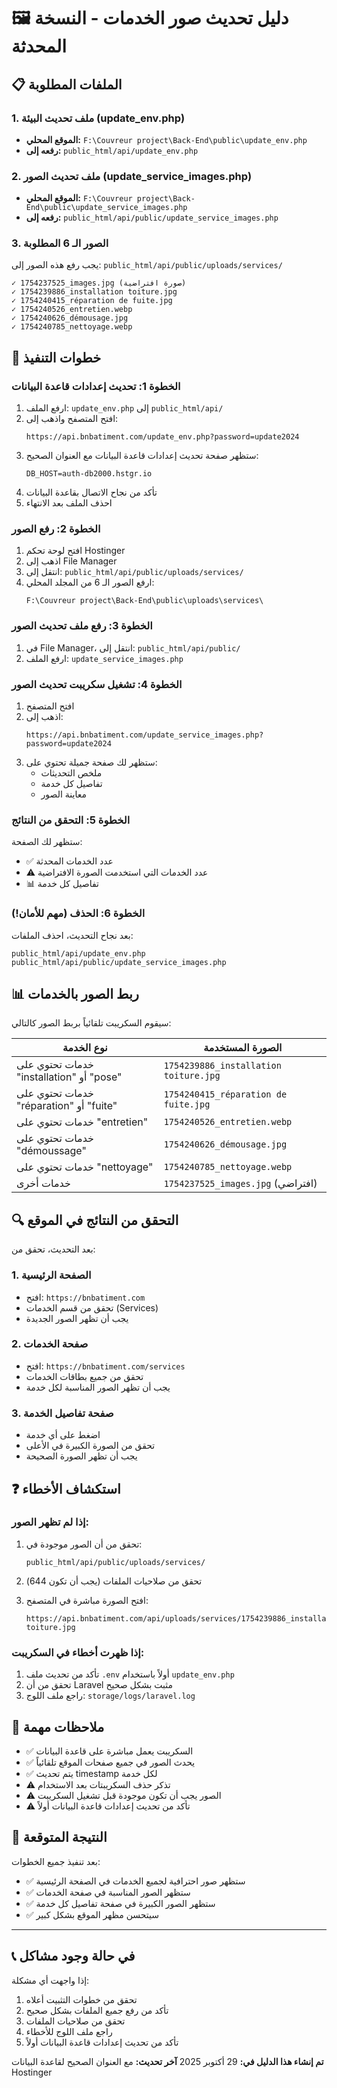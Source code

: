 # 🖼️ دليل تحديث صور الخدمات - النسخة المحدثة

## 📋 الملفات المطلوبة

### 1. ملف تحديث البيئة (update_env.php)
- **الموقع المحلي:** `F:\Couvreur project\Back-End\public\update_env.php`
- **رفعه إلى:** `public_html/api/update_env.php`

### 2. ملف تحديث الصور (update_service_images.php)
- **الموقع المحلي:** `F:\Couvreur project\Back-End\public\update_service_images.php`
- **رفعه إلى:** `public_html/api/public/update_service_images.php`

### 3. الصور الـ 6 المطلوبة
يجب رفع هذه الصور إلى: `public_html/api/public/uploads/services/`

```
✓ 1754237525_images.jpg (صورة افتراضية)
✓ 1754239886_installation toiture.jpg
✓ 1754240415_réparation de fuite.jpg
✓ 1754240526_entretien.webp
✓ 1754240626_démousage.jpg
✓ 1754240785_nettoyage.webp
```

## 🚀 خطوات التنفيذ

### الخطوة 1: تحديث إعدادات قاعدة البيانات
1. ارفع الملف: `update_env.php` إلى `public_html/api/`
2. افتح المتصفح واذهب إلى:
   ```
   https://api.bnbatiment.com/update_env.php?password=update2024
   ```
3. ستظهر صفحة تحديث إعدادات قاعدة البيانات مع العنوان الصحيح:
   ```
   DB_HOST=auth-db2000.hstgr.io
   ```
4. تأكد من نجاح الاتصال بقاعدة البيانات
5. احذف الملف بعد الانتهاء

### الخطوة 2: رفع الصور
1. افتح لوحة تحكم Hostinger
2. اذهب إلى File Manager
3. انتقل إلى: `public_html/api/public/uploads/services/`
4. ارفع الصور الـ 6 من المجلد المحلي:
   ```
   F:\Couvreur project\Back-End\public\uploads\services\
   ```

### الخطوة 3: رفع ملف تحديث الصور
1. في File Manager، انتقل إلى: `public_html/api/public/`
2. ارفع الملف: `update_service_images.php`

### الخطوة 4: تشغيل سكريبت تحديث الصور
1. افتح المتصفح
2. اذهب إلى:
   ```
   https://api.bnbatiment.com/update_service_images.php?password=update2024
   ```
3. ستظهر لك صفحة جميلة تحتوي على:
   - ملخص التحديثات
   - تفاصيل كل خدمة
   - معاينة الصور

### الخطوة 5: التحقق من النتائج
ستظهر لك الصفحة:
- ✅ عدد الخدمات المحدثة
- ⚠️ عدد الخدمات التي استخدمت الصورة الافتراضية
- 📊 تفاصيل كل خدمة

### الخطوة 6: الحذف (مهم للأمان!)
بعد نجاح التحديث، احذف الملفات:
```
public_html/api/update_env.php
public_html/api/public/update_service_images.php
```

## 📊 ربط الصور بالخدمات

سيقوم السكريبت تلقائياً بربط الصور كالتالي:

| نوع الخدمة | الصورة المستخدمة |
|------------|------------------|
| خدمات تحتوي على "installation" أو "pose" | `1754239886_installation toiture.jpg` |
| خدمات تحتوي على "réparation" أو "fuite" | `1754240415_réparation de fuite.jpg` |
| خدمات تحتوي على "entretien" | `1754240526_entretien.webp` |
| خدمات تحتوي على "démoussage" | `1754240626_démousage.jpg` |
| خدمات تحتوي على "nettoyage" | `1754240785_nettoyage.webp` |
| خدمات أخرى | `1754237525_images.jpg` (افتراضي) |

## 🔍 التحقق من النتائج في الموقع

بعد التحديث، تحقق من:

### 1. الصفحة الرئيسية
- افتح: `https://bnbatiment.com`
- تحقق من قسم الخدمات (Services)
- يجب أن تظهر الصور الجديدة

### 2. صفحة الخدمات
- افتح: `https://bnbatiment.com/services`
- تحقق من جميع بطاقات الخدمات
- يجب أن تظهر الصور المناسبة لكل خدمة

### 3. صفحة تفاصيل الخدمة
- اضغط على أي خدمة
- تحقق من الصورة الكبيرة في الأعلى
- يجب أن تظهر الصورة الصحيحة

## ❓ استكشاف الأخطاء

### إذا لم تظهر الصور:
1. تحقق من أن الصور موجودة في:
   ```
   public_html/api/public/uploads/services/
   ```

2. تحقق من صلاحيات الملفات (يجب أن تكون 644)

3. افتح الصورة مباشرة في المتصفح:
   ```
   https://api.bnbatiment.com/api/uploads/services/1754239886_installation toiture.jpg
   ```

### إذا ظهرت أخطاء في السكريبت:
1. تأكد من تحديث ملف `.env` أولاً باستخدام `update_env.php`
2. تحقق من أن Laravel مثبت بشكل صحيح
3. راجع ملف اللوج: `storage/logs/laravel.log`

## 📝 ملاحظات مهمة

- ✅ السكريبت يعمل مباشرة على قاعدة البيانات
- ✅ يحدث الصور في جميع صفحات الموقع تلقائياً
- ✅ يتم تحديث timestamp لكل خدمة
- ⚠️ تذكر حذف السكريبتات بعد الاستخدام
- ⚠️ الصور يجب أن تكون موجودة قبل تشغيل السكريبت
- ⚠️ تأكد من تحديث إعدادات قاعدة البيانات أولاً

## 🎯 النتيجة المتوقعة

بعد تنفيذ جميع الخطوات:
- ✅ ستظهر صور احترافية لجميع الخدمات في الصفحة الرئيسية
- ✅ ستظهر الصور المناسبة في صفحة الخدمات
- ✅ ستظهر الصور الكبيرة في صفحة تفاصيل كل خدمة
- ✅ سيتحسن مظهر الموقع بشكل كبير

---

## 📞 في حالة وجود مشاكل

إذا واجهت أي مشكلة:
1. تحقق من خطوات التثبيت أعلاه
2. تأكد من رفع جميع الملفات بشكل صحيح
3. تحقق من صلاحيات الملفات
4. راجع ملف اللوج للأخطاء
5. تأكد من تحديث إعدادات قاعدة البيانات أولاً

**تم إنشاء هذا الدليل في:** 29 أكتوبر 2025
**آخر تحديث:** مع العنوان الصحيح لقاعدة البيانات Hostinger

